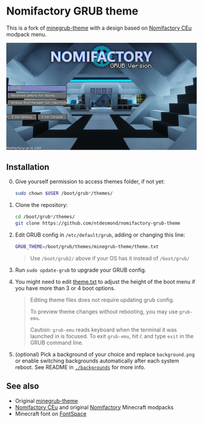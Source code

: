 # Nomifactory GRUB theme

This is a fork of [minegrub-theme](https://github.com/Lxtharia/minegrub-theme) with a design based on [Nomifactory CEu](https://github.com/tracer4b/nomi-ceu) modpack menu.

![Screenshot](resources/screenshot.png)

## Installation

<!-- markdownlint-disable-next-line MD029 -->
0. Give yourself permission to access themes folder, if not yet:

    ```sh
    sudo chown $USER /boot/grub*/themes/
    ```

1. Clone the repository:

    ```sh
    cd /boot/grub*/themes/
    git clone https://github.com/ntdesmond/nomifactory-grub-theme
    ```

2. Edit GRUB config in `/etc/default/grub`, adding or changing this line:

    ```sh
    GRUB_THEME=/boot/grub/themes/minegrub-theme/theme.txt
    ```

    > Use `/boot/grub2/` above if your OS has it instead of `/boot/grub/`

3. Run `sudo update-grub` to upgrade your GRUB config.

4. You might need to edit [theme.txt](./theme.txt#L72) to adjust the height of the boot menu if you have more than 3 or 4 boot options.

    > Editing theme files does not require updating grub config.
    >
    > To preview theme changes without rebooting, you may use `grub-emu`.
    >
    > Caution: `grub-emu` reads keyboard when the terminal it was launched in is focused. To exit `grub-emu`, hit `C` and type `exit` in the GRUB command line.

5. (optional) Pick a background of your choice and replace `background.png` or enable switching backgrounds automatically after each system reboot. See README in [`./backgrounds`](./backgrounds) for more info.

## See also

- Original [minegrub-theme](https://github.com/Lxtharia/minegrub-theme)
- [Nomifactory CEu](https://github.com/tracer4b/nomi-ceu) and original [Nomifactory](https://github.com/Nomifactory/Nomifactory) Minecraft modpacks
- Minecraft font on [FontSpace](https://www.fontspace.com/minecraft-font-f28180)
